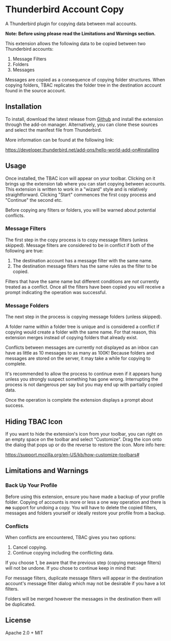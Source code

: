 # Thunderbird Account Copy

A Thunderbird plugin for copying data between mail accounts.

**Note: Before using please read the Limitations and Warnings section.**

This extension allows the following data to be copied between two Thunderbird
accounts:

1. Message Filters
2. Folders
3. Messages

Messages are copied as a consequence of copying folder structures. When copying
folders, TBAC replicates the folder tree in the destination account found in 
the source account.

## Installation

To install, download the latest release from [Github](https://github.com/metasansana/thunderbird-account-copy/releases)
and install the extension through the add-on manager. Alternatively, you can clone these sources 
and select the manifest file from Thunderbird.

More information can be found at the following link:

https://developer.thunderbird.net/add-ons/hello-world-add-on#installing

## Usage
Once installed, the TBAC icon will appear on your toolbar. Clicking on it
brings up the extension tab where you can start copying between accounts.
This extension is written to work in a "wizard" style and is relatively 
straightforward. Clicking "Start" commences the first copy process and "Continue"
the second etc.

Before copying any filters or folders, you will be warned about potential 
conflicts.

### Message Filters
The first step in the copy process is to copy message filters (unless skipped).
Message filters are considered to be in conflict if both of the following are true:
1. The destination account has a message filter with the same name.
2. The destination message filters has the same rules as the filter to be copied.

Filters that have the same name but different conditions are *not* currently treated
as a conflict. Once all the filters have been copied you will receive a prompt indicating
the operation was successful.

### Message Folders
The next step in the process is copying message folders (unless skipped).

A folder name within a folder tree is unique and is considered a conflict
if copying would create a folder with the same name. For that reason, this
extension merges instead of copying folders that already exist.

Conflicts between messages are currently not displayed as an inbox can have
as little as 10 messages to as many as 100K! Because folders and messages
are stored on the server, it may take a while for copying to complete.

It's recommended to allow the process to continue even if it appears hung
unless you strongly suspect something has gone wrong. Interrupting the
process is not dangerous per say but you may end up with partially copied
data.

Once the operation is complete the extension displays a prompt about success.

## Hiding TBAC Icon
If you want to hide the extension's icon from your toolbar, you can right on an
empty space on the toolbar and select "Customize". Drag the icon onto the dialog
that pops up or do the reverse to restore the icon. More info here:

https://support.mozilla.org/en-US/kb/how-customize-toolbars#

## Limitations and Warnings

### Back Up Your Profile
Before using this extension, ensure you have made a backup of your profile 
folder. Copying of accounts is more or less a one way operation and there is
**no** support for undoing a copy. You will have to delete the copied filters,
messages and folders yourself or ideally restore your profile from a backup.

### Conflicts
When conflicts are encountered, TBAC gives you two options:
1. Cancel copying.
2. Continue copying including the conflicting data.

If you choose 1, be aware that the previous step (copying message filters) will not be undone.
If you chose to continue keep in mind that:

For message filters, duplicate message filters will appear in the destination account's message
filter dialog which may not be desirable if you have a lot filters. 

Folders will be merged however the messages in the destination them will be duplicated.

## License

Apache 2.0 + MIT
